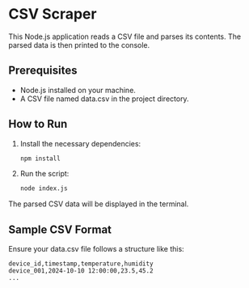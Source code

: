 # CSV Scraper

This Node.js application reads a CSV file and  parses its contents. The parsed data is then printed to the console. 

## Prerequisites

- Node.js installed on your machine.
- A CSV file named data.csv in the project directory.

## How to Run

1. Install the necessary dependencies:

    ```bash
    npm install
    ```

2. Run the script:

    ```bash
    node index.js
    ```

The parsed CSV data will be displayed in the terminal.

## Sample CSV Format

Ensure your data.csv file follows a structure like this:

```
device_id,timestamp,temperature,humidity
device_001,2024-10-10 12:00:00,23.5,45.2
...
```